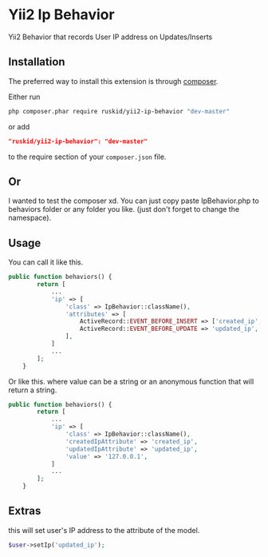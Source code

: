 Yii2 Ip Behavior
================

Yii2 Behavior that records User IP address on Updates/Inserts

Installation
------------

The preferred way to install this extension is through [composer](http://getcomposer.org/download/).

Either run

```sh
php composer.phar require ruskid/yii2-ip-behavior "dev-master"
```

or add

```json
"ruskid/yii2-ip-behavior": "dev-master"
```

to the require section of your `composer.json` file.

Or
------------
I wanted to test the composer xd. You can just copy paste IpBehavior.php to behaviors folder or any folder you like. (just don't forget to change the namespace).

Usage
--------------------------
You can call it like this.

```php
public function behaviors() {
        return [
            ...
            'ip' => [
                'class' => IpBehavior::className(),
                'attributes' => [
                    ActiveRecord::EVENT_BEFORE_INSERT => ['created_ip', 'updated_ip'],
                    ActiveRecord::EVENT_BEFORE_UPDATE => 'updated_ip',
                ],
            ]
            ...
        ];
    }
```

Or like this. where value can be a string or an anonymous function that will return a string.
```php
public function behaviors() {
        return [
            ...
            'ip' => [
                'class' => IpBehavior::className(),
                'createdIpAttribute' => 'created_ip',
                'updatedIpAttribute' => 'updated_ip',
                'value' => '127.0.0.1',
            ]
            ...
        ];
    }
```

Extras
--------------------------
this will set user's IP address to the attribute of the model.
```php
$user->setIp('updated_ip');
```


